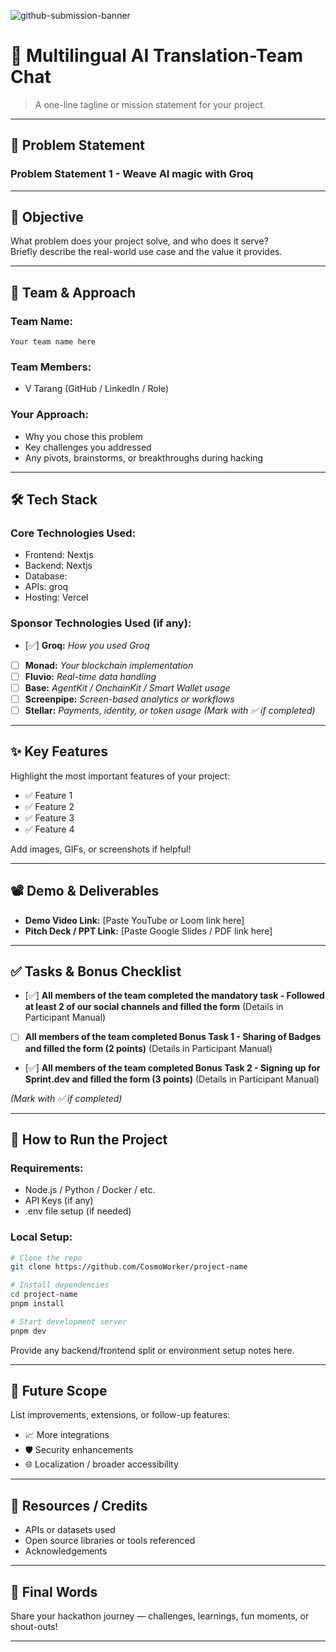 ![github-submission-banner](https://github.com/user-attachments/assets/a1493b84-e4e2-456e-a791-ce35ee2bcf2f)

# 🚀 Multilingual AI Translation-Team Chat 

> A one-line tagline or mission statement for your project.

---

## 📌 Problem Statement
### Problem Statement 1 - Weave AI magic with Groq

---

## 🎯 Objective

What problem does your project solve, and who does it serve?  
Briefly describe the real-world use case and the value it provides.

---

## 🧠 Team & Approach

### Team Name:  
`Your team name here`

### Team Members:  
- V Tarang (GitHub / LinkedIn / Role)

### Your Approach:  
- Why you chose this problem  
- Key challenges you addressed  
- Any pivots, brainstorms, or breakthroughs during hacking  

---

## 🛠️ Tech Stack

### Core Technologies Used:
- Frontend: Nextjs
- Backend: Nextjs
- Database:
- APIs: groq
- Hosting: Vercel

### Sponsor Technologies Used (if any):
- [✅] **Groq:** _How you used Groq_  
- [ ] **Monad:** _Your blockchain implementation_  
- [ ] **Fluvio:** _Real-time data handling_  
- [ ] **Base:** _AgentKit / OnchainKit / Smart Wallet usage_  
- [ ] **Screenpipe:** _Screen-based analytics or workflows_  
- [ ] **Stellar:** _Payments, identity, or token usage_
*(Mark with ✅ if completed)*
---

## ✨ Key Features

Highlight the most important features of your project:

- ✅ Feature 1  
- ✅ Feature 2  
- ✅ Feature 3  
- ✅ Feature 4  

Add images, GIFs, or screenshots if helpful!

---

## 📽️ Demo & Deliverables

- **Demo Video Link:** [Paste YouTube or Loom link here]  
- **Pitch Deck / PPT Link:** [Paste Google Slides / PDF link here]  

---

## ✅ Tasks & Bonus Checklist

- [✅] **All members of the team completed the mandatory task - Followed at least 2 of our social channels and filled the form** (Details in Participant Manual)  
- [ ] **All members of the team completed Bonus Task 1 - Sharing of Badges and filled the form (2 points)**  (Details in Participant Manual)
- [✅] **All members of the team completed Bonus Task 2 - Signing up for Sprint.dev and filled the form (3 points)**  (Details in Participant Manual)

*(Mark with ✅ if completed)*

---

## 🧪 How to Run the Project

### Requirements:
- Node.js / Python / Docker / etc.
- API Keys (if any)
- .env file setup (if needed)

### Local Setup:
```bash
# Clone the repo
git clone https://github.com/CosmoWorker/project-name

# Install dependencies
cd project-name
pnpm install

# Start development server
pnpm dev
```

Provide any backend/frontend split or environment setup notes here.

---

## 🧬 Future Scope

List improvements, extensions, or follow-up features:

- 📈 More integrations  
- 🛡️ Security enhancements  
- 🌐 Localization / broader accessibility  

---

## 📎 Resources / Credits

- APIs or datasets used  
- Open source libraries or tools referenced  
- Acknowledgements  

---

## 🏁 Final Words

Share your hackathon journey — challenges, learnings, fun moments, or shout-outs!

---
